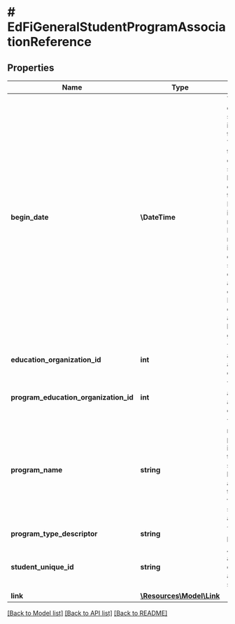 # # EdFiGeneralStudentProgramAssociationReference

## Properties

Name | Type | Description | Notes
------------ | ------------- | ------------- | -------------
**begin_date** | **\DateTime** | The earliest date the student is involved with the program. Typically, this is the date the student becomes eligible for the program.  Note: Date interpretation may vary. Ed-Fi recommends inclusive dates, but states may define dates as inclusive or exclusive. For calculations, align with local guidelines. |
**education_organization_id** | **int** | The identifier assigned to an education organization. |
**program_education_organization_id** | **int** | The identifier assigned to an education organization. |
**program_name** | **string** | The formal name of the program of instruction, training, services, or benefits available through federal, state, or local agencies. |
**program_type_descriptor** | **string** | The type of program. |
**student_unique_id** | **string** | A unique alphanumeric code assigned to a student. |
**link** | [**\Resources\Model\Link**](Link.md) |  | [optional]

[[Back to Model list]](../../README.md#models) [[Back to API list]](../../README.md#endpoints) [[Back to README]](../../README.md)
